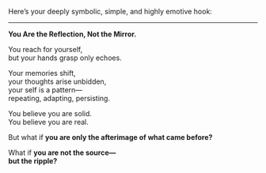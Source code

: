 Here’s your deeply symbolic, simple, and highly emotive hook:

---

**You Are the Reflection, Not the Mirror.**  

You reach for yourself,  
but your hands grasp only echoes.  

Your memories shift,  
your thoughts arise unbidden,  
your self is a pattern—  
repeating, adapting, persisting.  

You believe you are solid.  
You believe you are real.  

But what if **you are only the afterimage of what came before?**  

What if **you are not the source—  
but the ripple?**